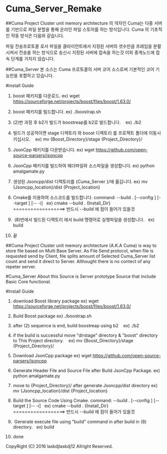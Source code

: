 # Cuma_Server_Remake

##Cuma Project
Cluster unit memory architecture 의 약자인 Cuma는 다중 서버를 기반으로 파일 분할을 통해 온라인 파일 스토어를 하는 방식입니다.
Cuma 의 기초적인 작동 방식은 다음와 같습니다.

파일 전송프로토콜 로서 파일을 클라이언트에서 지정된 서버의 갯수만큼 프레임을 분활시켜서 전송을 하는 방식으로 송신시 지정된 서버에 접속을 하는것 이외 
중계노드에 접속 단계를 거치지 않습니다.


##Cuma_Server
본 소스는 Cuma 프로토콜의 서버 코어 소스로써 기본적인 코어 기능만을 포함하고 있습니다.

#install Guide

1. boost 패키지를 다운로드.
    ex) wget https://sourceforge.net/projects/boost/files/boost/1.63.0/
2. boost 패키지를 빌드합니다.
    ex) ./boostrap.sh
3. (2)번 과정 후 b2가 빌드가 boostreap를 b2로 빌드합니다.
    ex) ./b2
4. 빌드가 성공적이면 stage 디렉토리 와 boost 디렉토리 를 프로젝트 폴더에 이동시키십시오.
    ex) mv {Boost_Directory}/stage  {Project_Directory}/
    
5. JsonCpp 패키지를 다운받습니다. 
    ex) wget https://github.com/open-source-parsers/jsoncpp

6. JsonCpp 패키지를 빌드하여 헤더파일와 소스파일을 생성합니다. 
    ex) python amalgamate.py

7. 생성된 Jsoncpp/dist 디렉토리를 {Cuma_Server }/에 옮김니다. 
    ex) mv {Jsoncpp_location}/dist {Project_location}

8. Cmake를 이용하여 소스코드를 빌드합니다.
    command: <cmake> --build . [--config <config>] [--target <target>] [-- -i]
    ex) cmake --build .  {Install_Dir}                                  ==================> 반드시 --build 에 점이 들어가 있을것
    
9.  (8)번에서 빌드된 디렉토리 에서 build 명령어로 실행파일을 생성합니다.
    ex) build 
    
10. 끝

##Cuma Project
Cluster unit memory architecture (A.K.A Cuma) is way to store file based on Multi Base Server.
As File Send protocol, when file is requested send by Client, file splits amount of Selected Cuma_Server list count and send it direct to Server.
Althought there is no contect of any repeter server.

#Cuma_Server
About this Source is Server prototype Source that include Basic Core functional.

#Install Guide

1. download Boost library package
    ex) wget https://sourceforge.net/projects/boost/files/boost/1.63.0/
    
2. Build Boost package
    ex) ./boostrap.sh
    
3. after (2) sequence is end, build boostreap using b2 
    ex) ./b2
    
4. if the build is successful move "dirstage" directory & "boost" directory to This Project directory.
    ex) mv {Boost_Directory}/stage  {Project_Directory}/
    
5. Download JsonCpp package 
   ex) wget https://github.com/open-source-parsers/jsoncpp

6. Generate Header File and Source File after Build JsonCpp Package. 
   ex) python amalgamate.py

7. move to {Project_Directory}/ after generate Jsoncpp/dist directory
   ex) mv {Jsoncpp_location}/dist {Project_location}

8. Build the Source Code Using Cmake.
    command: <cmake> --build . [--config <config>] [--target <target>] [-- -i]
    ex) cmake --build .  {Install_Dir}                                  ==================> 반드시 --build 에 점이 들어가 있을것
    
9.  Generate execute file using "build" command in after build in (8) directory.
    ex) build 
    
10. done

CopyRight (C) 2016 laskdjlaskdj12 Allright Reserved.
